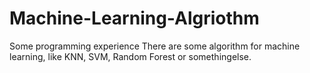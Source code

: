 # Machine-Learning-Algriothm
Some programming experience
There are some algorithm for machine learning, like KNN, SVM, Random Forest or somethingelse.

